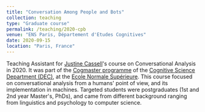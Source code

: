 ```yaml
---
title: "Conversation Among People and Bots"
collection: teaching
type: "Graduate course"
permalink: /teaching/2020-cpb
venue: "ENS Paris, Département d'Etudes Cognitives"
date: 2020-09-15
location: "Paris, France"
---
```


Teaching Assistant for [Justine Cassell](http://www.justinecassell.com/)'s course on Conversational Analysis in 2020.
It was part of the [Cogmaster programme](https://cogmaster.ens.psl.eu/) of the [Cognitive Science Department (DEC)](https://cognition.ens.fr/en), at the [Ecole Normale Supérieure](https://www.ens.psl.eu/en).
This course focused on conversational analysis from a humans' point of view, and its implementation in machines.
Targeted students were postgraduates (1st and 2nd year Master's, PhDs), and came from different background ranging from linguistics and psychology to computer science.
